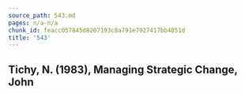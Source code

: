 ```yaml
---
source_path: 543.md
pages: n/a-n/a
chunk_id: feacc057845d8207193c8a791e7927417bb4051d
title: '543'
---
```

## Tichy, N. (1983), Managing Strategic Change, John
